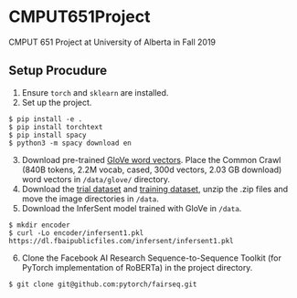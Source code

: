 # CMPUT651Project
CMPUT 651 Project at University of Alberta in Fall 2019

## Setup Procudure
1. Ensure `torch` and `sklearn` are installed.
2. Set up the project.
```
$ pip install -e .
$ pip install torchtext
$ pip install spacy
$ python3 -m spacy download en
```
3. Download pre-trained [GloVe word vectors](https://nlp.stanford.edu/projects/glove/). Place the Common Crawl (840B tokens, 2.2M vocab, cased, 300d vectors, 2.03 GB download) word vectors in `/data/glove/` directory.
4. Download the [trial dataset](https://drive.google.com/drive/folders/1wLXyEM0q4l7X6mXjt6EwrN3RMG3Chpje?usp=sharing) and [training dataset](https://drive.google.com/folderview?id=10T60Od1lClzCss7CvZTwnwUEQf1CzWai), unzip the .zip files and move the image directories in `/data`.
5. Download the InferSent model trained with GloVe in `/data`.
```
$ mkdir encoder
$ curl -Lo encoder/infersent1.pkl https://dl.fbaipublicfiles.com/infersent/infersent1.pkl
```
6. Clone the Facebook AI Research Sequence-to-Sequence Toolkit (for PyTorch implementation of RoBERTa) in the project directory.
```
$ git clone git@github.com:pytorch/fairseq.git
```
